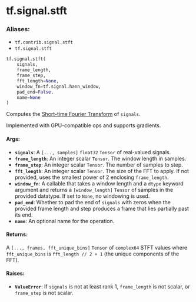 <div itemscope itemtype="http://developers.google.com/ReferenceObject">
<meta itemprop="name" content="tf.signal.stft" />
<meta itemprop="path" content="Stable" />
</div>

# tf.signal.stft

### Aliases:

* `tf.contrib.signal.stft`
* `tf.signal.stft`

``` python
tf.signal.stft(
    signals,
    frame_length,
    frame_step,
    fft_length=None,
    window_fn=tf.signal.hann_window,
    pad_end=False,
    name=None
)
```

Computes the [Short-time Fourier Transform][stft] of `signals`.

Implemented with GPU-compatible ops and supports gradients.

#### Args:

* <b>`signals`</b>: A `[..., samples]` `float32` `Tensor` of real-valued signals.
* <b>`frame_length`</b>: An integer scalar `Tensor`. The window length in samples.
* <b>`frame_step`</b>: An integer scalar `Tensor`. The number of samples to step.
* <b>`fft_length`</b>: An integer scalar `Tensor`. The size of the FFT to apply.
    If not provided, uses the smallest power of 2 enclosing `frame_length`.
* <b>`window_fn`</b>: A callable that takes a window length and a `dtype` keyword
    argument and returns a `[window_length]` `Tensor` of samples in the
    provided datatype. If set to `None`, no windowing is used.
* <b>`pad_end`</b>: Whether to pad the end of `signals` with zeros when the provided
    frame length and step produces a frame that lies partially past its end.
* <b>`name`</b>: An optional name for the operation.


#### Returns:

A `[..., frames, fft_unique_bins]` `Tensor` of `complex64` STFT values where
`fft_unique_bins` is `fft_length // 2 + 1` (the unique components of the
FFT).


#### Raises:

* <b>`ValueError`</b>: If `signals` is not at least rank 1, `frame_length` is
    not scalar, or `frame_step` is not scalar.

[stft]: https://en.wikipedia.org/wiki/Short-time_Fourier_transform